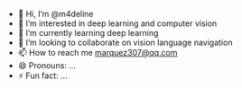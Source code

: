 - 👋 Hi, I’m @m4deline
- 👀 I’m interested in deep learning and computer vision
- 🌱 I’m currently learning deep learning
- 💞️ I’m looking to collaborate on vision language navigation
- 📫 How to reach me marquez307@qq.com
- 😄 Pronouns: ...
- ⚡ Fun fact: ...

<!---
madeline-past/madeline-past is a ✨ special ✨ repository because its `README.md` (this file) appears on your GitHub profile.
You can click the Preview link to take a look at your changes.
--->

